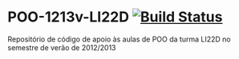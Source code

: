POO-1213v-LI22D [![Build Status](https://travis-ci.org/cguedes/POO-1213v-LI22D.png?branch=master)](https://travis-ci.org/cguedes/POO-1213v-LI22D)
===============

Repositório de código de apoio às aulas de POO da turma LI22D no semestre de verão de 2012/2013
